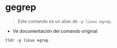 # gegrep

> Este comando es un alias de `-p linux egrep`.

- Ve documentación del comando original:

`tldr -p linux egrep`
